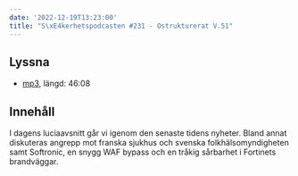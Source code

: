 ```yaml
---
date: '2022-12-19T13:23:00'
title: "S\xE4kerhetspodcasten #231 - Ostrukturerat V.51"
---
```

## Lyssna
* [mp3](https://traffic.libsyn.com/secure/sakerhetspodcasten/2022-12-13_Skerhetspodcasten.mp3?dest-id=117848), längd: 46:08

## Innehåll
I dagens luciaavsnitt går vi igenom den senaste tidens nyheter. Bland annat diskuteras
angrepp mot franska sjukhus och svenska folkhälsomyndigheten samt Softronic, en snygg
WAF bypass och en tråkig sårbarhet i Fortinets brandväggar.
